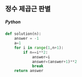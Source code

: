 ## 정수 제곱근 판별

##### Python

```python
def solution(n):
    answer = -1
    a=1
    for i in range(1,n+1):
        if n==i**2:
            answer=i
            answer=(answer+1)**2
            break
    return answer
```
